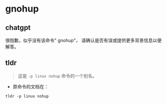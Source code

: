 # gnohup 
## chatgpt 
很抱歉，似乎没有该命令" gnohup"， 请确认是否有误或提供更多背景信息以便解答。 

## tldr 
 
> 这是 `-p linux nohup` 命令的一个别名。

- 原命令的文档在：

`tldr -p linux nohup`
